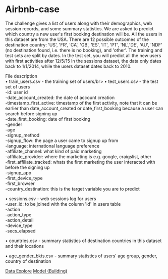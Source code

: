 # Airbnb-case
The challenge gives a list of users along with their demographics, web session records, and some summary statistics. We are asked to predict which country a new user's first booking destination will be. All the users in this dataset are from the USA.
There are 12 possible outcomes of the destination country: 'US', 'FR', 'CA', 'GB', 'ES', 'IT', 'PT', 'NL','DE', 'AU', 'NDF' (no destination found, i.e. there is no booking), and 'other'. 
The training and test sets are split by dates. In the test set, you will predict all the new users with first activities after 12/5/15 In the sessions dataset, the data only dates back to 1/1/2014, while the users dataset dates back to 2010. 

File description</br>
•	train_users.csv - the training set of users/br>
•	test_users.csv - the test set of users </br>
  -id: user id  </br> 
  -date_account_created: the date of account creation </br>
  -timestamp_first_active: timestamp of the first activity, note that it can be earlier than date_account_created or date_first_booking because a user can search before signing up</br>
  -date_first_booking: date of first booking</br>
  -gender</br>
  -age</br>
  -signup_method</br>
  -signup_flow: the page a user came to signup up from</br>
  -language: international language preference</br>
  -affiliate_channel: what kind of paid marketing</br>
  -affiliate_provider: where the marketing is e.g. google, craigslist, other</br>
  -first_affiliate_tracked: whats the first marketing the user interacted with before the signing up</br>
  -signup_app</br>
  -first_device_type</br>
  -first_browser</br>
  -country_destination: this is the target variable you are to predict</br>
  
•	sessions.csv - web sessions log for users</br>
  -user_id: to be joined with the column 'id' in users table</br>
  -action</br>
  -action_type </br>
  -action_detail</br>
  -device_type</br>
  -secs_elapsed</br>
  
•	countries.csv - summary statistics of destination countries in this dataset and their locations

•	age_gender_bkts.csv - summary statistics of users' age group, gender, country of destination

<a href = 'data_explore.ipynb'>Data Explore</a>
<a href = 'model.ipynb'>Model (Building)</a>
